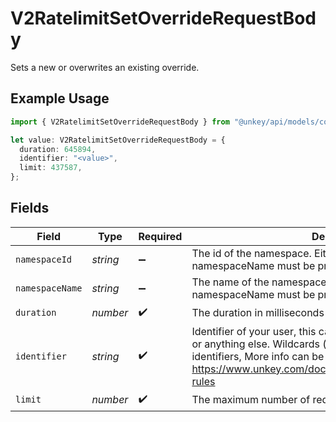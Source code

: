 # V2RatelimitSetOverrideRequestBody

Sets a new or overwrites an existing override.

## Example Usage

```typescript
import { V2RatelimitSetOverrideRequestBody } from "@unkey/api/models/components";

let value: V2RatelimitSetOverrideRequestBody = {
  duration: 645894,
  identifier: "<value>",
  limit: 437587,
};
```

## Fields

| Field                                                                                                                                                                                                                                      | Type                                                                                                                                                                                                                                       | Required                                                                                                                                                                                                                                   | Description                                                                                                                                                                                                                                |
| ------------------------------------------------------------------------------------------------------------------------------------------------------------------------------------------------------------------------------------------ | ------------------------------------------------------------------------------------------------------------------------------------------------------------------------------------------------------------------------------------------ | ------------------------------------------------------------------------------------------------------------------------------------------------------------------------------------------------------------------------------------------ | ------------------------------------------------------------------------------------------------------------------------------------------------------------------------------------------------------------------------------------------ |
| `namespaceId`                                                                                                                                                                                                                              | *string*                                                                                                                                                                                                                                   | :heavy_minus_sign:                                                                                                                                                                                                                         | The id of the namespace. Either namespaceId or namespaceName must be provided                                                                                                                                                              |
| `namespaceName`                                                                                                                                                                                                                            | *string*                                                                                                                                                                                                                                   | :heavy_minus_sign:                                                                                                                                                                                                                         | The name of the namespace. Either namespaceId or namespaceName must be provided                                                                                                                                                            |
| `duration`                                                                                                                                                                                                                                 | *number*                                                                                                                                                                                                                                   | :heavy_check_mark:                                                                                                                                                                                                                         | The duration in milliseconds for the rate limit window.                                                                                                                                                                                    |
| `identifier`                                                                                                                                                                                                                               | *string*                                                                                                                                                                                                                                   | :heavy_check_mark:                                                                                                                                                                                                                         | Identifier of your user, this can be their userId, an email, an ip or anything else. Wildcards ( * ) can be used to match multiple identifiers, More info can be found at https://www.unkey.com/docs/ratelimiting/overrides#wildcard-rules |
| `limit`                                                                                                                                                                                                                                    | *number*                                                                                                                                                                                                                                   | :heavy_check_mark:                                                                                                                                                                                                                         | The maximum number of requests allowed.                                                                                                                                                                                                    |